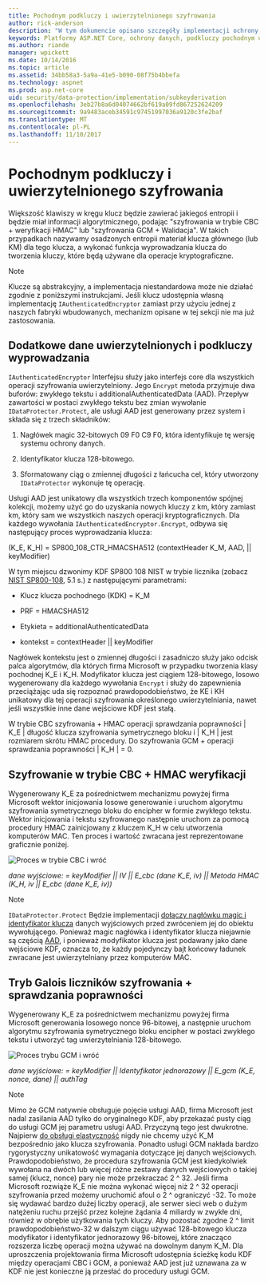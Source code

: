 ```yaml
---
title: Pochodnym podkluczy i uwierzytelnionego szyfrowania
author: rick-anderson
description: "W tym dokumencie opisano szczegóły implementacji ochrony danych platformy ASP.NET Core podkluczy pochodnym i uwierzytelniony szyfrowania."
keywords: Platformy ASP.NET Core, ochrony danych, podkluczy pochodnym uwierzytelniony szyfrowania
ms.author: riande
manager: wpickett
ms.date: 10/14/2016
ms.topic: article
ms.assetid: 34bb58a3-5a9a-41e5-b090-08f75b4bbefa
ms.technology: aspnet
ms.prod: asp.net-core
uid: security/data-protection/implementation/subkeyderivation
ms.openlocfilehash: 3eb27b8a6d04074662bf619a09fd867252624209
ms.sourcegitcommit: 9a9483aceb34591c97451997036a9120c3fe2baf
ms.translationtype: MT
ms.contentlocale: pl-PL
ms.lasthandoff: 11/10/2017
---
```

# <a name="subkey-derivation-and-authenticated-encryption"></a>Pochodnym podkluczy i uwierzytelnionego szyfrowania

<a name="data-protection-implementation-subkey-derivation"></a>

Większość klawiszy w kręgu klucz będzie zawierać jakiegoś entropii i będzie miał informacji algorytmicznego, podając "szyfrowania w trybie CBC + weryfikacji HMAC" lub "szyfrowania GCM + Walidacja". W takich przypadkach nazywamy osadzonych entropii materiał klucza głównego (lub KM) dla tego klucza, a wykonać funkcja wyprowadzania klucza do tworzenia kluczy, które będą używane dla operacje kryptograficzne.

> [!NOTE]
> Klucze są abstrakcyjny, a implementacja niestandardowa może nie działać zgodnie z poniższymi instrukcjami. Jeśli klucz udostępnia własną implementację `IAuthenticatedEncryptor` zamiast przy użyciu jednej z naszych fabryki wbudowanych, mechanizm opisane w tej sekcji nie ma już zastosowania.

<a name="data-protection-implementation-subkey-derivation-aad"></a>

## <a name="additional-authenticated-data-and-subkey-derivation"></a>Dodatkowe dane uwierzytelnionych i podkluczy wyprowadzania

`IAuthenticatedEncryptor` Interfejsu służy jako interfejs core dla wszystkich operacji szyfrowania uwierzytelniony. Jego `Encrypt` metoda przyjmuje dwa buforów: zwykłego tekstu i additionalAuthenticatedData (AAD). Przepływ zawartości w postaci zwykłego tekstu bez zmian wywołanie `IDataProtector.Protect`, ale usługi AAD jest generowany przez system i składa się z trzech składników:

1. Nagłówek magic 32-bitowych 09 F0 C9 F0, która identyfikuje tę wersję systemu ochrony danych.

2. Identyfikator klucza 128-bitowego.

3. Sformatowany ciąg o zmiennej długości z łańcucha cel, który utworzony `IDataProtector` wykonuje tę operację.

Usługi AAD jest unikatowy dla wszystkich trzech komponentów spójnej kolekcji, możemy użyć go do uzyskania nowych kluczy z km, który zamiast km, który sam we wszystkich naszych operacji kryptograficznych. Dla każdego wywołania `IAuthenticatedEncryptor.Encrypt`, odbywa się następujący proces wyprowadzania klucza:

(K_E, K_H) = SP800_108_CTR_HMACSHA512 (contextHeader K_M, AAD, || keyModifier)

W tym miejscu dzwonimy KDF SP800 108 NIST w trybie licznika (zobacz [NIST SP800-108](http://nvlpubs.nist.gov/nistpubs/Legacy/SP/nistspecialpublication800-108.pdf), 5.1 s.) z następującymi parametrami:

* Klucz klucza pochodnego (KDK) = K_M

* PRF = HMACSHA512

* Etykieta = additionalAuthenticatedData

* kontekst = contextHeader || keyModifier

Nagłówek kontekstu jest o zmiennej długości i zasadniczo służy jako odcisk palca algorytmów, dla których firma Microsoft w przypadku tworzenia klasy pochodnej K_E i K_H. Modyfikator klucza jest ciągiem 128-bitowego, losowo wygenerowany dla każdego wywołania `Encrypt` i służy do zapewnienia przeciążając uda się rozpoznać prawdopodobieństwo, że KE i KH unikatowy dla tej operacji szyfrowania określonego uwierzytelniania, nawet jeśli wszystkie inne dane wejściowe KDF jest stałą.

W trybie CBC szyfrowania + HMAC operacji sprawdzania poprawności | K_E | długość klucza szyfrowania symetrycznego bloku i | K_H | jest rozmiarem skrótu HMAC procedury. Do szyfrowania GCM + operacji sprawdzania poprawności | K_H | = 0.

## <a name="cbc-mode-encryption--hmac-validation"></a>Szyfrowanie w trybie CBC + HMAC weryfikacji

Wygenerowany K_E za pośrednictwem mechanizmu powyżej firma Microsoft wektor inicjowania losowe generowanie i uruchom algorytmu szyfrowania symetrycznego bloku do encipher w formie zwykłego tekstu. Wektor inicjowania i tekstu szyfrowanego następnie uruchom za pomocą procedury HMAC zainicjowany z kluczem K_H w celu utworzenia komputerów MAC. Ten proces i wartość zwracana jest reprezentowane graficznie poniżej.

![Proces w trybie CBC i wróć](subkeyderivation/_static/cbcprocess.png)

*dane wyjściowe: = keyModifier || IV || E_cbc (dane K_E, iv) || Metoda HMAC (K_H, iv || E_cbc (dane K_E, iv))*

> [!NOTE]
> `IDataProtector.Protect` Będzie implementacji [dołączy nagłówku magic i identyfikator klucza](authenticated-encryption-details.md) danych wyjściowych przed zwróceniem jej do obiektu wywołującego. Ponieważ magic nagłówka i identyfikator klucza niejawnie są częścią [AAD](xref:security/data-protection/implementation/subkeyderivation#data-protection-implementation-subkey-derivation-aad), i ponieważ modyfikator klucza jest podawany jako dane wejściowe KDF, oznacza to, że każdy pojedynczy bajt końcowy ładunek zwracane jest uwierzytelniany przez komputerów MAC.

## <a name="galoiscounter-mode-encryption--validation"></a>Tryb Galois liczników szyfrowania + sprawdzania poprawności

Wygenerowany K_E za pośrednictwem mechanizmu powyżej firma Microsoft generowania losowego nonce 96-bitowej, a następnie uruchom algorytmu szyfrowania symetrycznego bloku encipher w postaci zwykłego tekstu i utworzyć tag uwierzytelniania 128-bitowego.

![Proces trybu GCM i wróć](subkeyderivation/_static/galoisprocess.png)

*dane wyjściowe: = keyModifier || Identyfikator jednorazowy || E_gcm (K_E, nonce, dane) || authTag*

> [!NOTE]
> Mimo że GCM natywnie obsługuje pojęcie usługi AAD, firma Microsoft jest nadal zasilania AAD tylko do oryginalnego KDF, aby przekazać pusty ciąg do usługi GCM jej parametru usługi AAD. Przyczyną tego jest dwukrotne. Najpierw [do obsługi elastyczność](context-headers.md#data-protection-implementation-context-headers) nigdy nie chcemy użyć K_M bezpośrednio jako klucza szyfrowania. Ponadto usługi GCM nakłada bardzo rygorystyczny unikatowość wymagania dotyczące jej danych wejściowych. Prawdopodobieństwo, że procedura szyfrowania GCM jest kiedykolwiek wywołana na dwóch lub więcej różne zestawy danych wejściowych o takiej samej (klucz, nonce) pary nie może przekraczać 2 ^ 32. Jeśli firma Microsoft rozwiąże K_E nie można wykonać więcej niż 2 ^ 32 operacji szyfrowania przed możemy uruchomić afoul o 2 ^ ograniczyć -32. To może się wydawać bardzo dużej liczby operacji, ale serwer sieci web o dużym natężeniu ruchu przejść przez kolejne żądania 4 miliardy w zwykłe dni, również w obrębie użytkowania tych kluczy. Aby pozostać zgodne 2 ^ limit prawdopodobieństwo-32 w dalszym ciągu używać 128-bitowego klucza modyfikator i identyfikator jednorazowy 96-bitowej, które znacząco rozszerza liczbę operacji można używać na dowolnym danym K_M. Dla uproszczenia projektowania firma Microsoft udostępnia ścieżkę kodu KDF między operacjami CBC i GCM, a ponieważ AAD jest już uznawana za w KDF nie jest konieczne ją przesłać do procedury usługi GCM.
